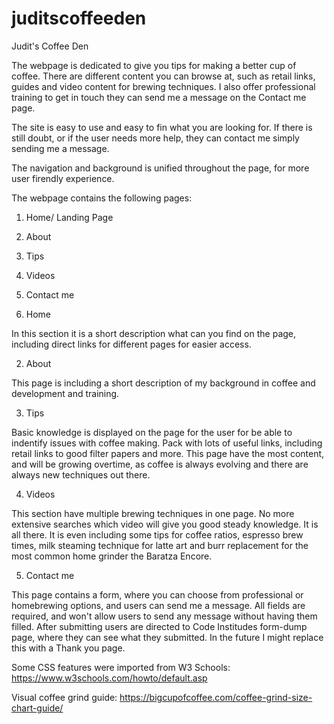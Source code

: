# juditscoffeeden

Judit's Coffee Den

The webpage is dedicated to give you tips for making a better cup of coffee. There are different content you can browse at, such as retail links, guides and video content for brewing techniques.
I also offer professional training to get in touch they can send me a message on the Contact me page.

The site is easy to use and easy to fin what you are looking for. If there is still doubt, or if the user needs more help, they can contact me simply sending me a message.

The navigation and background is unified throughout the page, for more user firendly experience.

The webpage contains the following pages:
1. Home/ Landing Page
2. About
3. Tips
4. Videos
5. Contact me


1. Home

In this section it is a short description what can you find on the page, including direct links for different pages for easier access.

2. About

This page is including a short description of my background in coffee and development and training.

3. Tips

Basic knowledge is displayed on the page for the user for be able to indentify issues with coffee making. Pack with lots of useful links, including retail links to good filter papers and more.
This page have the most content, and will be growing overtime, as coffee is always evolving and there are always new techniques out there.

4. Videos

This section have multiple brewing techniques in one page. No more extensive searches which video will give you good steady knowledge. It is all there.
It is even including some tips for coffee ratios, espresso brew times, milk steaming technique for latte art and burr replacement for the most common home grinder the Baratza Encore.

5. Contact me

This page contains a form, where you can choose from professional or homebrewing options, and users can send me a message. All fields are required, and won't allow users to send any message without having them filled. After submitting users are directed to Code Institudes form-dump page, where they can see what they submitted. In the future I might replace this with a Thank you page.




Some CSS features were imported from W3 Schools: https://www.w3schools.com/howto/default.asp

Visual coffee grind guide: https://bigcupofcoffee.com/coffee-grind-size-chart-guide/

